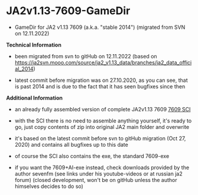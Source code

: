 # JA2v1.13-7609-GameDir

- GameDir for JA2 v1.13 7609 (a.k.a. "stable 2014") (migrated from SVN on 12.11.2022)


**Technical Information**

- been migrated from svn to gitHub on 12.11.2022 (based on https://ja2svn.mooo.com/source/ja2_v1.13_data/branches/ja2_data_official_2014)

- latest commit before migration was on 27.10.2020, as you can see, that is past 2014 and is due to the fact that it has seen bugfixes since then


**Additional Information**

- an already fully assembled version of complete JA2v1.13 7609 [7609 SCI](http://www.mediafire.com/file/12jqupe1q2ksa3b/7609_SCI.7z/file)

- with the SCI there is no need to assemble anything yourself, it's ready to go, just copy contents of zip into original JA2 main folder and overwrite

- it's based on the latest commit before svn to gitHub migration (Oct 27, 2020) and contains all bugfixes up to this date

- of course the SCI also contains the exe, the standard 7609-exe 

- if you want the 7609+AI-exe instead, check downloads provided by the author sevenfm (see links under his youtube-videos or at russian ja2 forum) 
  (closed development, won't be on gitHub unless the author himselves decides to do so)

